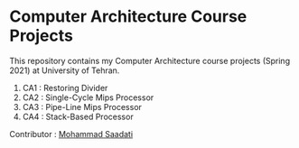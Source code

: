 # Computer Architecture Course Projects
This repository contains my Computer Architecture course projects (Spring 2021) at University of Tehran.

1. CA1 : Restoring Divider
2. CA2 : Single-Cycle Mips Processor
3. CA3 :  Pipe-Line Mips Processor
4. CA4 : Stack-Based Processor

Contributor : [Mohammad Saadati](https://github.com/mohammadsaadati80)
